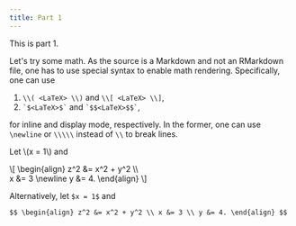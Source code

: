 ```yaml
---
title: Part 1
---
```


This is part 1.

Let's try some math. As the source is a Markdown and not an RMarkdown file, one has to use special syntax to enable math rendering. Specifically, one can use

1. `\\( <LaTeX> \\)` and `\\[ <LaTeX> \\]`,
1. `` `$<LaTeX>$` `` and `` `$$<LaTeX>$$` ``,

for inline and display mode, respectively. In the former, one can use `\newline` or `\\\\\` instead of `\\` to break lines.

Let \\(x = 1\\) and

\\[
\begin{align}
z^2 &= x^2 + y^2 \\\\\
x &= 3 \newline
y &= 4.
\end{align}
\\]

Alternatively, let `$x = 1$` and

`$$
\begin{align}
z^2 &= x^2 + y^2 \\
x &= 3 \\
y &= 4.
\end{align}
$$`